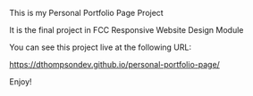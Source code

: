 This is my Personal Portfolio Page Project

It is the final project in FCC Responsive Website Design Module

You can see this project live at the following URL:

https://dthompsondev.github.io/personal-portfolio-page/

Enjoy!
